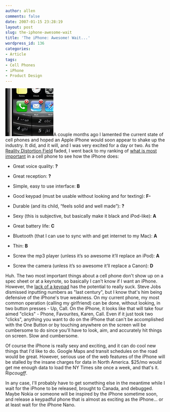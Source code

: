 ```yaml
---
author: allen
comments: false
date: 2007-01-15 23:28:19
layout: post
slug: the-iphone-awesome-wait
title: 'The iPhone: Awesome! Wait...'
wordpress_id: 136
categories:
- Article
tags:
- Cell Phones
- iPhone
- Product Design
---
```


![iPhone with grafted-on keypad](/images/wp-uploads/2007/01/iphone.jpg)A couple months ago I lamented the current state of cell phones and hoped an Apple iPhone would soon appear to shake up the industry. It did, and it will, and I was very excited for a day or two. As the [Reality Distortion Field](http://folklore.org/StoryView.py?project=Macintosh&story=Reality_Distortion_Field.txt) faded, I went back to my ranking of [what is most important](http://www.alteringtime.com/log/archives/117) in a cell phone to see how the iPhone does:



	
  * Great voice quality: **?**

	
  * Great reception: **?**

	
  * Simple, easy to use interface: **B**

	
  * Good keypad (must be usable without looking and for texting): **F-**

	
  * Durable (and its child, “feels solid and well made”): **?**

	
  * Sexy (this is subjective, but basically make it black and iPod-like): **A**

	
  * Great battery life: **C**

	
  * Bluetooth (that I can use to sync with and get internet to my Mac): **A**

	
  * Thin: **B**

	
  * Screw the mp3 player (unless it’s so awesome it’ll replace an iPod): **A**

	
  * Screw the camera (unless it’s so awesome it’ll replace a Canon): **D**


Huh. The two most important things about a cell phone don't show up on a spec sheet or at a keynote, so basically I can't know if I want an iPhone. However, the [lack of a keypad](http://www.456bereastreet.com/archive/200701/apple_iphone_is_cool_but_where_is_my_keypad/) has the potential to really suck. Steve Jobs dismissed inputting numbers as "last century", but I know that's him being defensive of the iPhone's true weakness. On my current phone, my most common operation (calling my girlfriend) can be done, without looking, in two button presses - Up, Call. On the iPhone, it looks like that will take four aimed "clicks" - Phone, Favourites, Karen, Call. Even if it just took two "clicks", anything you want to do on the iPhone that can't be accomplished with the One Button or by touching anywhere on the screen will be cumbersome to do since you'll have to look, aim, and accurately hit things on screen. Slow and cumbersome.

Of course the iPhone is really sexy and exciting, and it can do cool new things that I'd like to do. Google Maps and transit schedules on the road would be great. However, serious use of the web features of the iPhone will be stalled by the insane charges for data in North America. $25/mo would get me enough data to load the NY Times site once a week, and that's it. Rip*cougff*.

In any case, I'll probably have to get something else in the meantime while I wait for the iPhone to be released, brought to Canada, and debugged. Maybe Nokia or someone will be inspired by the iPhone sometime soon, and release a keypadful phone that is almost as exciting as the iPhone... or at least wait for the iPhone Nano.
